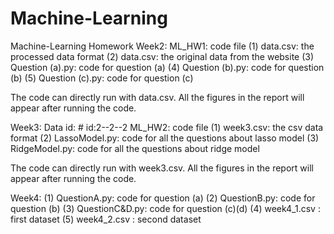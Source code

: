 # Machine-Learning
Machine-Learning Homework
Week2:
ML_HW1: code file
  (1) data.csv: the processed data format
  (2) data.csv: the original data from the website
  (3) Question (a).py: code for question (a)
  (4) Question (b).py: code for question (b)
  (5) Question (c).py: code for question (c)

The code can directly run with data.csv. All the figures in the report will appear after running the code.


Week3:
Data id:  # id:2--2--2
ML_HW2: code file
  (1) week3.csv: the csv data format
  (2) LassoModel.py: code for all the questions about lasso model
  (3) RidgeModel.py: code for all the questions about ridge model

The code can directly run with week3.csv. All the figures in the report will appear after running the code.

 
Week4:
  (1) QuestionA.py: code for question (a)
  (2) QuestionB.py: code for question (b)
  (3) QuestionC&D.py: code for question (c)(d)
  (4) week4_1.csv : first dataset
  (5) week4_2.csv : second dataset
